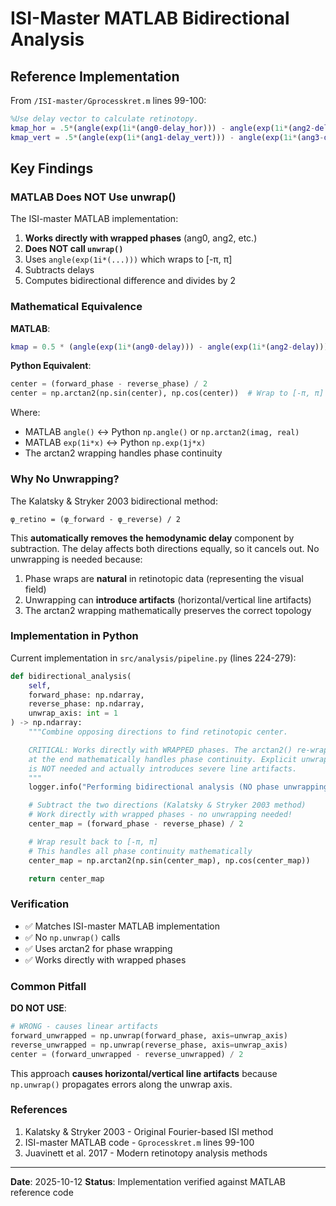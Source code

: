 # ISI-Master MATLAB Bidirectional Analysis

## Reference Implementation

From `/ISI-master/Gprocesskret.m` lines 99-100:

```matlab
%Use delay vector to calculate retinotopy.
kmap_hor = .5*(angle(exp(1i*(ang0-delay_hor))) - angle(exp(1i*(ang2-delay_hor))));
kmap_vert = .5*(angle(exp(1i*(ang1-delay_vert))) - angle(exp(1i*(ang3-delay_vert))));
```

## Key Findings

### MATLAB Does NOT Use unwrap()

The ISI-master MATLAB implementation:
1. **Works directly with wrapped phases** (ang0, ang2, etc.)
2. **Does NOT call `unwrap()`**
3. Uses `angle(exp(1i*(...)))` which wraps to [-π, π]
4. Subtracts delays
5. Computes bidirectional difference and divides by 2

### Mathematical Equivalence

**MATLAB**:
```matlab
kmap = 0.5 * (angle(exp(1i*(ang0-delay))) - angle(exp(1i*(ang2-delay))))
```

**Python Equivalent**:
```python
center = (forward_phase - reverse_phase) / 2
center = np.arctan2(np.sin(center), np.cos(center))  # Wrap to [-π, π]
```

Where:
- MATLAB `angle()` ↔ Python `np.angle()` or `np.arctan2(imag, real)`
- MATLAB `exp(1i*x)` ↔ Python `np.exp(1j*x)`
- The arctan2 wrapping handles phase continuity

### Why No Unwrapping?

The Kalatsky & Stryker 2003 bidirectional method:
```
φ_retino = (φ_forward - φ_reverse) / 2
```

This **automatically removes the hemodynamic delay** component by subtraction. The delay affects both directions equally, so it cancels out. No unwrapping is needed because:

1. Phase wraps are **natural** in retinotopic data (representing the visual field)
2. Unwrapping can **introduce artifacts** (horizontal/vertical line artifacts)
3. The arctan2 wrapping mathematically preserves the correct topology

### Implementation in Python

Current implementation in `src/analysis/pipeline.py` (lines 224-279):

```python
def bidirectional_analysis(
    self,
    forward_phase: np.ndarray,
    reverse_phase: np.ndarray,
    unwrap_axis: int = 1
) -> np.ndarray:
    """Combine opposing directions to find retinotopic center.

    CRITICAL: Works directly with WRAPPED phases. The arctan2() re-wrapping
    at the end mathematically handles phase continuity. Explicit unwrapping
    is NOT needed and actually introduces severe line artifacts.
    """
    logger.info("Performing bidirectional analysis (NO phase unwrapping)...")

    # Subtract the two directions (Kalatsky & Stryker 2003 method)
    # Work directly with wrapped phases - no unwrapping needed!
    center_map = (forward_phase - reverse_phase) / 2

    # Wrap result back to [-π, π]
    # This handles all phase continuity mathematically
    center_map = np.arctan2(np.sin(center_map), np.cos(center_map))

    return center_map
```

### Verification

- ✅ Matches ISI-master MATLAB implementation
- ✅ No `np.unwrap()` calls
- ✅ Uses arctan2 for phase wrapping
- ✅ Works directly with wrapped phases

### Common Pitfall

**DO NOT USE**:
```python
# WRONG - causes linear artifacts
forward_unwrapped = np.unwrap(forward_phase, axis=unwrap_axis)
reverse_unwrapped = np.unwrap(reverse_phase, axis=unwrap_axis)
center = (forward_unwrapped - reverse_unwrapped) / 2
```

This approach **causes horizontal/vertical line artifacts** because `np.unwrap()` propagates errors along the unwrap axis.

### References

1. Kalatsky & Stryker 2003 - Original Fourier-based ISI method
2. ISI-master MATLAB code - `Gprocesskret.m` lines 99-100
3. Juavinett et al. 2017 - Modern retinotopy analysis methods

---

**Date**: 2025-10-12
**Status**: Implementation verified against MATLAB reference code
